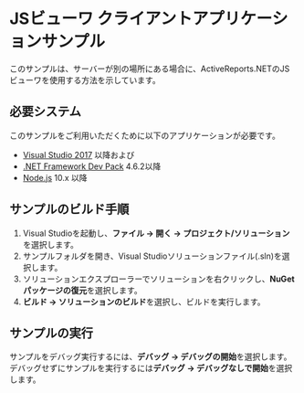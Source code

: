 # JSビューワ クライアントアプリケーションサンプル

このサンプルは、サーバーが別の場所にある場合に、ActiveReports.NETのJSビューワを使用する方法を示しています。

## 必要システム

このサンプルをご利用いただくために以下のアプリケーションが必要です。
* [Visual Studio 2017](https://visualstudio.microsoft.com/vs/) 以降および
* [.NET Framework Dev Pack](https://www.microsoft.com/net/download) 4.6.2以降
* [Node.js](https://nodejs.org) 10.x 以降

## サンプルのビルド手順

1. Visual Studioを起動し、**ファイル → 開く → プロジェクト/ソリューション**を選択します。
2. サンプルフォルダを開き、Visual Studioソリューションファイル(.sln)を選択します。
3. ソリューションエクスプローラーでソリューションを右クリックし、**NuGetパッケージの復元**を選択します。
4. **ビルド → ソリューションのビルド**を選択し、ビルドを実行します。


## サンプルの実行

サンプルをデバッグ実行するには、**デバッグ → デバッグの開始**を選択します。
デバッグせずにサンプルを実行するには**デバッグ → デバッグなしで開始**を選択します。
